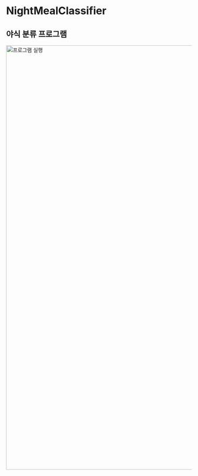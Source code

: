 # NightMealClassifier

## 야식 분류 프로그램

<img width="1154" alt="프로그램 실행" src="https://user-images.githubusercontent.com/41437682/103150505-38f3fa00-47b8-11eb-8ad2-bceede2fa9dd.png">

### 
